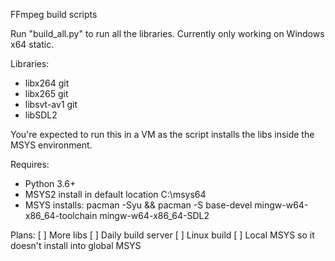 FFmpeg build scripts

Run "build_all.py" to run all the libraries.
Currently only working on Windows x64 static.

Libraries:
- libx264 git
- libx265 git
- libsvt-av1 git
- libSDL2

You're expected to run this in a VM as the script installs the libs inside the MSYS environment.

Requires:
- Python 3.6+
- MSYS2 install in default location C:\msys64
- MSYS installs: pacman -Syu && pacman -S base-devel mingw-w64-x86_64-toolchain mingw-w64-x86_64-SDL2

Plans:
[ ] More libs
[ ] Daily build server
[ ] Linux build
[ ] Local MSYS so it doesn't install into global MSYS
